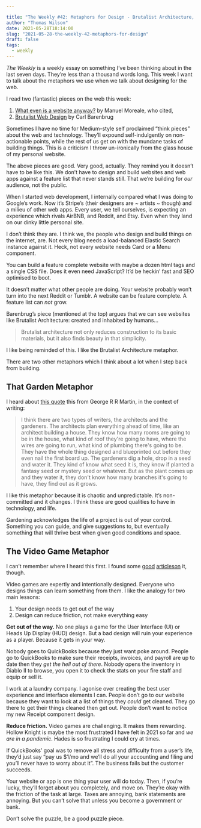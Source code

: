 ```yaml
---

title: "The Weekly #42: Metaphors for Design - Brutalist Architecture, Gardens, and Video Games"
author: "Thomas Wilson"
date: 2021-05-28T18:14:00
slug: "2021-05-28-the-weekly-42-metaphors-for-design"
draft: false
tags:
  - weekly
---
```


_The Weekly_ is a weekly essay on something I’ve been thinking about in the last seven days. They’re less than a thousand words long. This week I want to talk about the metaphors we use when we talk about designing for the web.

I read two (fantastic) pieces on the web this week:

1. [What even is a website anyway?](https://manuelmoreale.com/thoughts/what-even-is-a-website-anyway) by Manuel Moreale, who cited,
2. [Brutalist Web Design](https://cmhb.de/brutalist-web-design) by Carl Barenbrug

Sometimes I have no time for Medium-style self proclaimed “think pieces” about the web and technology. They’ll expound self-indulgently on non-actionable points, while the rest of us get on with the mundane tasks of building things. This is a criticism I throw un-ironically from the glass house of my personal website.

The above pieces are good. Very good, actually. They remind you it doesn’t have to be like this. We don’t have to design and build websites and web apps against a feature list that never stands still. That we’re building for _our_ audience, not the public.

When I started web development, I internally compared what I was doing to Google’s work. Now it’s Stripe’s (their designers are ~ artists ~ though) and a milieu of other web apps. Every user, we tell ourselves, is expecting an experience which rivals AirBNB, and Reddit, and Etsy. Even when they land on our dinky little personal site.

I don’t think they are. I think we, the people who design and build things on the internet, are. Not every blog needs a load-balanced Elastic Search instance against it. Heck, not every website needs Card or a Menu component.

You can build a feature complete website with maybe a dozen html tags and a single CSS file. Does it even need JavaScript? It’d be heckin’ fast and SEO optimised to boot.

It doesn’t matter what other people are doing. Your website probably won’t turn into the next Reddit or Tumblr. A website can be feature complete. A feature list can _not_ grow.

Barenbrug’s piece (mentioned at the top) argues that we can see websites like Brutalist Architecture: created and inhabited by humans…

> Brutalist architecture not only reduces construction to its basic materials, but it also finds beauty in that simplicity.

I like being reminded of this. I like the Brutalist Architecture metaphor.

There are two other metaphors which I think about a lot when I step back from building.

## That Garden Metaphor

I heard about [this quote](https://www.goodreads.com/quotes/749309-i-think-there-are-two-types-of-writers-the-architects) this from George R R Martin, in the context of writing:

> I think there are two types of writers, the architects and the gardeners. The architects plan everything ahead of time, like an architect building a house. They know how many rooms are going to be in the house, what kind of roof they're going to have, where the wires are going to run, what kind of plumbing there's going to be. They have the whole thing designed and blueprinted out before they even nail the first board up. The gardeners dig a hole, drop in a seed and water it. They kind of know what seed it is, they know if planted a fantasy seed or mystery seed or whatever. But as the plant comes up and they water it, they don't know how many branches it's going to have, they find out as it grows.

I like this metaphor because it is chaotic and unpredictable. It’s non-committed and it changes. I think these are good qualities to have in technology, and life.

Gardening acknowledges the life of a project is out of your control. Something you can guide, and give suggestions to, but eventually something that will thrive best when given good conditions and space.

## The Video Game Metaphor

I can’t remember where I heard this first. I found some [good](https://evilmartians.com/chronicles/level-up-for-ux-design-lessons-from-videogames) [articles](https://www.nngroup.com/articles/usability-heuristics-applied-video-games/)[on](https://www.invisionapp.com/inside-design/the-ux-lessons-i-learned-from-video-games/) it, though.

Video games are expertly and intentionally designed. Everyone who designs things can learn something from them. I like the analogy for two main lessons:

1. Your design needs to get out of the way
2. Design can reduce friction, not make everything easy

**Get out of the way.** No one plays a game for the User Interface (UI) or Heads Up Display (HUD) design. But a bad design will ruin your experience as a player. Because it gets in your way.

Nobody goes to QuickBooks because they just want poke around. People go to QuickBooks to make sure their receipts, invoices, and payroll are up to date then they _get the hell out of there_. Nobody opens the inventory in Diablo II to browse, you open it to check the stats on your fire staff and equip or sell it.

I work at a laundry company. I agonise over creating the best user experience and interface elements I can. People don’t go to our website because they want to look at a list of things they _could_ get cleaned. They go there to get their things cleaned then get out. People don’t want to notice my new Receipt component design.

**Reduce friction.** Video games are challenging. It makes them rewarding. Hollow Knight is maybe the most frustrated I have felt in 2021 so far and _we are in a pandemic_. Hades is so frustrating I could cry at times.

If QuickBooks’ goal was to remove all stress and difficulty from a user’s life, they’d just say “pay us \$1/mo and we’ll do all your accounting and filing and you’ll never have to worry about it”. The business fails but the customer succeeds.

Your website or app is one thing your user will do today. Then, if you’re lucky, they’ll forget about you completely, and move on. They’re okay with the friction of the task at large. Taxes are annoying, bank statements are annoying. But you can’t solve that unless you become a government or bank.

Don’t solve the puzzle, be a good puzzle piece.

